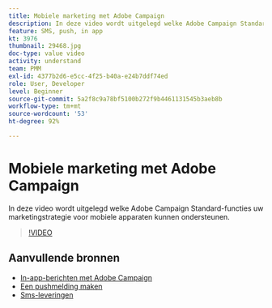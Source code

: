 ```yaml
---
title: Mobiele marketing met Adobe Campaign
description: In deze video wordt uitgelegd welke Adobe Campaign Standard-functies uw marketingstrategie voor mobiele apparaten kunnen ondersteunen.
feature: SMS, push, in app
kt: 3976
thumbnail: 29468.jpg
doc-type: value video
activity: understand
team: PMM
exl-id: 4377b2d6-e5cc-4f25-b40a-e24b7ddf74ed
role: User, Developer
level: Beginner
source-git-commit: 5a2f8c9a78bf5100b272f9b4461131545b3aeb8b
workflow-type: tm+mt
source-wordcount: '53'
ht-degree: 92%

---
```


# Mobiele marketing met Adobe Campaign

In deze video wordt uitgelegd welke Adobe Campaign Standard-functies uw marketingstrategie voor mobiele apparaten kunnen ondersteunen.

>[!VIDEO](https://video.tv.adobe.com/v/29468?quality=12)

## Aanvullende bronnen

* [In-app-berichten met Adobe Campaign](/help/communication-channels/mobile/in-app/in-app-message-overview.md)
* [Een pushmelding maken](/help/communication-channels/mobile/push-notifications/creating-a-push-notification.md)
* [Sms-leveringen](/help/communication-channels/mobile/sms/sms-delivery.md)
